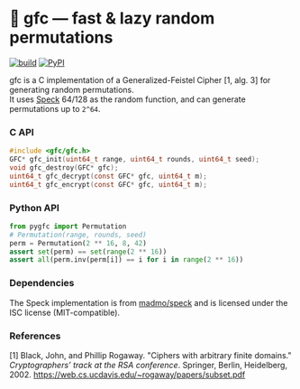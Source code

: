 # 🎲 gfc — fast & lazy random permutations

[![build](https://github.com/maxmouchet/gfc/actions/workflows/build.yml/badge.svg)](https://github.com/maxmouchet/gfc/actions/workflows/build.yml)
[![PyPI](https://img.shields.io/pypi/v/pygfc)](https://pypi.org/project/pygfc/)

gfc is a C implementation of a Generalized-Feistel Cipher [1, alg. 3] for generating random permutations.  
It uses [Speck](https://en.wikipedia.org/wiki/Speck_%28cipher%29) 64/128 as the random function, and can generate permutations up to `2^64`.  

### C API

```c
#include <gfc/gfc.h>
GFC* gfc_init(uint64_t range, uint64_t rounds, uint64_t seed);
void gfc_destroy(GFC* gfc);
uint64_t gfc_decrypt(const GFC* gfc, uint64_t m);
uint64_t gfc_encrypt(const GFC* gfc, uint64_t m);
```

### Python API

```python
from pygfc import Permutation
# Permutation(range, rounds, seed)
perm = Permutation(2 ** 16, 8, 42)
assert set(perm) == set(range(2 ** 16))
assert all(perm.inv(perm[i]) == i for i in range(2 ** 16))
```

### Dependencies

The Speck implementation is from [madmo/speck](https://github.com/madmo/speck) and is licensed under the ISC license (MIT-compatible).  

### References

[1] Black, John, and Phillip Rogaway. "Ciphers with arbitrary finite domains." _Cryptographers’ track at the RSA conference_. Springer, Berlin, Heidelberg, 2002.
https://web.cs.ucdavis.edu/~rogaway/papers/subset.pdf
